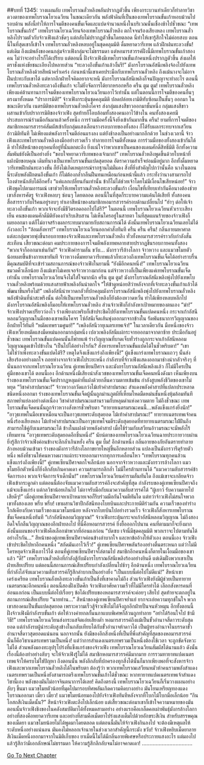 ##บทที่ 1345: วางแผนลับ
เทพโบราณลั่วหลิงพลันปรากฏตัวขึ้น เพียงกระบวนท่าเดียวก็ทำลายวิชาดวงตาของเทพโบราณโยวเฉวียน
ในขณะเดียวกัน พลังฟ้าดินที่เป็นของเทพโบราณขั้นเก้าหอบม้วนไปรอบด้าน
พลังนี้ทำให้การโจมตีของคนขั้นเจ็ดและแปดจำนวนหนึ่งในบริเวณนั้นเชื่องช้าไปชั่วขณะ
“เทพโบราณขั้นเก้า!”
เทพโบราณโยวเฉวียนจ้องเทพโบราณลั่วหลิง ตกใจจนร้องเสียงหลง
เทพโบราณลั่วหลิงไปรวมตัวกับจ้าวเฟิงแล้วชัดๆ แต่กลับไม่ปรากฏตัวขึ้นโดยตลอด นี่ทำให้เขารู้สึกใจไม่ค่อยสงบ
ตอนนี้ในที่สุดเขาก็เข้าใจ เทพโบราณลั่วหลิงหลบอยู่ในชุดคลุมมิติ ดื่มหยาดวารีเทพ แล้วฝึกฝนทะลวงขั้น!
แต่เดิม ถึงแม้พลังของคนกลุ่มจ้าวเฟิงกลุ่มจะไม่ธรรมดา แต่หอมารสวรรค์ฝั่งนี้มีเทพโบราณขั้นเก้าสองคน ไม่ว่าจะอย่างไรก็ได้เปรียบ
แต่ตอนนี้ ฝั่งจ้าวเฟิงมีเทพโบราณขั้นเก้าคนหนึ่งปรากฏตัวขึ้น ส่งผลให้ตราชั่งแห่งชัยชนะเอียงไปหลายส่วน
“ทะลวงถึงขั้นเก้าแล้วงั้นรึ!”
มังกรโบราณอัสนีเพลิงจ้องไปยังเทพโบราณลั่วหลิงด้วยสีหน้าคร่ำเคร่ง
ก่อนหน้านี้เขาเคยประมือกับเทพโบราณลั่วหลิง ถึงแม้นางจะไม่อาจฝืนปะทะกับเขาได้ แต่หากอีกฝ่ายใจคิดอยากจะหนี มังกรโบราณอัสนีเพลิงก็จนปัญญาจะทำอะไร
ตอนนี้เทพโบราณลั่วหลิงทะลวงถึงขั้นเก้า จะไม่ยิ่งจัดการได้ยากหรอกหรือ
ครืน ตูม ตูม!
เทพโบราณลั่วหลิงเพียงแค่ต้านทานการโจมตีของเทพโบราณโยวเฉวียนเอาไว้เท่านั้น แต่ในตอนนี้การโจมตีของคนอื่นๆ ตรงมาทั้งหมด
“ปราการมิติ!”
จ้าวเฟิงกระตุ้นชุดคลุมมิติ ปลดปล่อยเงามิติทับซ้อนเป็นชั้นๆ ออกมา
ในขณะเดียวกัน เนตรมิติของเทพโบราณลั่วหลิงโคจร ส่งกลุ่มแสงสีขาวออกมาชั้นหนึ่ง
กลุ่มแสงสีขาวผสานเข้ากับปราการมิติของจ้าวเฟิง สุดท้ายก็โอบล้อมทั้งสองคนเอาไว้ข้างใน
คนทั้งสองเคยมีประสบการณ์ร่วมมือกันมาแล้วครั้งหนึ่ง การร่วมมือครั้งนี้จึงยิ่งเข้ากันมากขึ้น
ครืน!
ยามที่การโจมตีของสมาชิกหอมารสวรรค์สัมผัสเข้ากับกลุ่มแสงเลือนรางรอบกายของทั้งสอง ก็ได้รับผลกระทบจากเสวียนอ้าวมิติทันที
ไม่เพียงแต่พลังการโจมตีอ่อนแรงลง แต่ยังช้าลงเป็นอย่างมากอีกด้วย
ในช่วงเวลานี้ จ้าวเฟิงและเทพโบราณลั่วหลิงลงมืออย่างรวดเร็ว ทำลายการโจมตีทั้งหมด
การร่วมมือของทั้งสองเข้ากันได้ดี ทำให้สีหน้าของทุกคนที่อยู่ที่นั่นตกตะลึง ยิ่งแน่ใจว่าพวกเขาเป็นคนของแดนศักดิ์สิทธิ์มิติ อีกทั้งความสัมพันธ์ยังดีเป็นอย่างยิ่ง
“ขอบใจหยาดวารีเทพของเจ้ามาก!”
เทพโบราณลั่วหลิงพูดขึ้นด้วยใบหน้าที่แฝงนัยขอบคุณ
เดิมทีนางเป็นเทพโบราณขั้นแปดสุดยอด อัตราความสำเร็จย่อมมีอยู่มาก อีกทั้งดื่มหยาดวารีเทพฝึกฝนทะลวงขั้น ก็ยังไม่เกิดเหตุการณ์รากฐานไม่มั่นคง
สิ่งที่ยิ่งสำคัญไปกว่านั้นคือ นางในตอนนี้ระดับพลังฝึกตนถึงขั้นเก้า ก็ไม่ต้องกล้ำกลืนฝืนทนเหมือนก่อนหน้านี้แล้ว กระทั่งว่านางสามารถไปโถงตำหนักลับได้อีกครั้ง
“แค่แลกเปลี่ยนกันเท่านั้น ข้าก็ไม่ได้ช่วยเจ้าโดยไม่มีเงื่อนไขเสียหน่อย!”
จ้าวเฟิงพูดไปตามอารมณ์
เขาช่วยให้เทพโบราณลั่วหลิงทะลวงขั้นเก้า เงื่อนไขที่เทียบเท่ากันคือนางต้องช่วยเขาสังหารศัตรู
จ้าวเฟิงหลบๆ ซ่อนๆ โดยตลอด ตอนนี้ในที่สุดก็ระบายความแค้นได้เสียที
ทั้งสองคนสื่อสารราวกับไร้คนอยู่รอบๆ ทำเอาสีหน้าของสมาชิกหอมารสวรรค์รอบด้านเปลี่ยนไป
“ฮ่าๆ ต่อให้เจ้าทะลวงถึงขั้นเก้า พวกเจ้าจะยังมีชีวิตรอดออกไปได้รึ?”
ในตอนนี้ เทพโบราณโยวเฉวียนหัวเราะเสียงเย็น
คนของแดนศักดิ์มิติยังคงกำเริบเสิบสาน ไม่เห็นใครอยู่ในสายตา
ในที่สุดแผนร้ายของจ้าวเฟิงก็เผยออกมา แต่ก็ไม่อาจสร้างผลกระทบมากมายกับสถานการณ์ได้ ดังนั้นเทพโบราณโยวเฉวียนเลยไม่ได้กังวลอะไร
“ล้อมสังหาร!”
เทพโบราณโยวเฉวียนออกคำสั่งทันที
ครืน ครืน ครืน!
กลิ่นอายมหาศาลแต่ละกลุ่มพวยพุ่งขึ้นรอบกายของจ้าวเฟิงและเทพโบราณลั่วหลิง ทั่วทั้งหอมารสวรรค์ราวกับกำลังสั่นสะเทือน
เสี้ยวขณะต่อมา คมประกายของการโจมตีพลังเทพหลายสายปรากฏขึ้นรอบกายคนทั้งสอง
“พวกเจ้าก็ออกมาเช่นกัน!”
จ้าวเฟิงคำรามลั่น
ขวับ…
มังกรวารีล้างโลกา จ้าวหวาง และแมวขโมยตัวน้อยเผยขึ้นข้างกายเขาทันที
จ้าวหวางดื่มหยาดวารีเทพแล้วก็ทะลวงถึงเทพโบราณขั้นเจ็ดได้อย่างราบรื่น มีคุณสมบัติที่จะเข้าร่วมสถานการณ์ของจ้าวเฟิงในยามนี้
“ยังมีอีกคนหนึ่ง!”
เทพโบราณโยวเฉวียนขมวดคิ้วเล็กน้อย
ถึงแม้เขาไม่เคยเจอจ้าวหวางมาก่อน แต่จ้าวหวางก็เป็นเพียงแค่เทพโบราณขั้นเจ็ดเท่านั้น เทพโบราณโยวเฉวียนจึงไม่ใส่ใจมากนัก
ครืน ตูม ตูม!
มังกรโบราณอัสนีเพลิงพุ่งไปยังเทพโบราณลั่วหลิงพร้อมด้วยแสงสายฟ้าเพลิงอันน่าตกใจ
“ให้ข้าดูหน่อยสิว่าหลังจากที่เจ้าทะลวงขั้นเก้าแล้วได้พัฒนาขึ้นหรือไม่!”
เพลิงอัสนีน่าหวาดกลัวที่ปกคลุมมังกรโบราณอัสนีเพลิงพุ่งไปยังเทพโบราณลั่วหลิง
พลังฟ้าดินที่น่าสะพรึงนั้น ต่อให้เป็นเทพโบราณลั่วหลิงก็ยังต้องหวาดหวั่น ทำได้เพียงหลบหลีกไป
มังกรโบราณอัสนีเพลิงก็มอบให้เทพโบราณลั่วหลิง ส่วนจ้าวเฟิงก็กำลังหาเป้าหมายของตนเอง
“ฆ่า!”
จ้าวเฟิงปราดเปรียวว่องไว ร่างเพียงกะพริบก็เข้าประชิดไปยังเทพโบราณขั้นแปดคนหนึ่ง
กระจกเก้าอัสนีหลอมวิญญาณในมือของเขาพลันโคจร โซ่อัสนีเจ็ดเส้นพุ่งออกมาจากข้างใน รัดพันธนาการวิญญาณของอีกฝ่ายไว้ทันที
“หมัดเทพรวมศูนย์!”
“เพลิงอัสนีวายุเนตรเทพเจ้า!”
ในเวลาเดียวกัน มือหนึ่งของจ้าวเฟิงเหวี่ยงหมัดแสงมืดหม่นออกมากลุ่มหนึ่ง เปลวเพลิงอัสนีแผ่กระจายออกมาจากตาซ้าย
ประมือกันอยู่ชั่วขณะ เทพโบราณขั้นแปดคนนั้นก็พ่ายแพ้ ร่างวิญญาณที่บาดเจ็บทั่วร่างถูกกระจกเก้าอัสนีหลอมวิญญาณดูดเข้าไปข้างใน
“เป็นไปได้อย่างไรกัน? สังหารเทพโบราณขั้นแปดได้ในชั่วพริบตา!”
“เขาไม่ใช่ว่าเพิ่งทะลวงขั้นแปดได้รึ? เหตุใดจึงแข็งแกร่งถึงเพียงนี้!”
ผู้แข็งแกร่งเทพโบราณแถวๆ นั้นส่งเสียงร้องอย่างตกใจ ถอยห่างจากจ้าวเฟิงไประยะหนึ่ง
กำลังรบที่จ้าวเฟิงแสดงออกมาช่างน่ากลัวจริงๆ ที่นั่นนอกจากเทพโบราณโยวเฉวียน คู่เทพเซียนปีศาจ และมังกรโบราณอัสนีเพลิงแล้ว ก็ไม่มีใครเป็นคู่มือของเขาได้
ตอนนี้เอง อีกด้านหนึ่งมีเสียงน่าสังเวชของเทพโบราณขั้นเจ็ดคนหนึ่งดังมา
เห็นเพียงบนร่างของเทพโบราณขั้นเจ็ดปรากฏหลุมดำที่แฝงด้วยกลิ่นความตายเข้มข้น กำลังสูบพลังชีวิตของเขาไม่หยุด
“วิชาคำสาปมรณะ!”
จ้าวหวางกวัดแกว่งไม้เท้าคำสาปมรณะ สำแดงพลังคำสาปที่แปลกประหลาดชนิดหนึ่งออกมา
ร่างของเทพโบราณขั้นเจ็ดผู้นั้นถูกม่านภูตผีที่เหี้ยมโหดมืดหม่นชั้นหนึ่งหุ้มล้อมทันที สภาพย่ำแย่ลงอย่างต่อเนื่อง
วิชาคำสาปมรณะผสานรวมกับหลุมดำแห่งความตาย ไม่ถึงชั่วขณะ เทพโบราณขั้นเจ็ดคนนั้นถูกจ้าวหวางสังหารชั่วพริบตา
“ทายาทเนตรมรณะคนนี้…พลังแข็งแกร่งยิ่งนัก!”
“อาวุธเทพในมือเขาเหมือนจะเป็นอาวุธเทพระดับสุดยอด ไม้เท้าคำสาปมรณะ!”
ทายาทเนตรเทพเจ้าคนหนึ่งร้องเสียงหลง
ไม้เท้าคำสาปมรณะเป็นอาวุธเทพโจมตีระดับสุดยอดที่ทายาทเนตรมรณะใฝ่ฝันถึง สามารถใช้คู่กับเนตรมรณะได้ ข้างในแฝงด้วยพลังคำสาป เมื่อใช้ร่วมกับเสวียนอ้าวมรณะจะมีพลังไร้เทียมทาน
“อาวุธเทพระดับสุดยอดอีกชิ้นหนึ่ง!”
นัยน์ตาของเทพโบราณโยวเฉวียนฉายประกายวาบผ่าน ยิ่งรู้สึกว่าจ้าวเฟิงค่อนข้างจะลึกล้ำเกินหยั่ง
ครืน ตูม บึ้ม!
อีกด้านหนึ่ง กลิ่นอายของภัยอันตรายทำลายล้างหอบม้วนเข้ามา
ร่างของมังกรวารีล้างโลกาขยายใหญ่ขึ้นอีกหลายส่วน แปลงเป็นมังกรวารีดุร้ายตัวหนึ่ง พลังที่ชวนให้คนหวาดผวาแผ่กระจายออกมาจากทุกการเคลื่อนไหว
“เทพโบราณทุกคนล้วนแข็งแกร่งถึงเพียงนี้!”
คู่เทพเซียนปีศาจตกใจเล็กน้อย
นอกจากจ้าวหวางและมังกรวารล้างโลกา แมวขโมยอีกตัวหนึ่งก็ยิ่งลึกลับเกินคาดเดา ความสามารถลึกล้ำ ไม่มีใครต้านทานได้
“แมวความลับสวรรค์ข้าจัดการเอง พวกเจ้าจัดการเจ้าเด็กนั่น!”
เทพโบราณโยวเฉวียนคำรามลั่นทันใด
ถึงแม้เขาจะเกลียดจ้าวเฟิงเข้ากระดูกดำ แต่ตอนนี้ต้องจับแมวความลับสวรรค์ถึงจะสำคัญที่สุด
กำลังรบของคู่เทพเซียนปีศาจถึงแม้จะแข็งแกร่ง แต่กลวิชาน้อยเกินไป ไม่อาจรับมือกับแมวความลับสวรรค์ได้
“ผู้เยาว์ รับความตายไปเสียดีๆ!”
เมื่อคู่เทพเซียนปีศาจหาเป้าหมายเจอก็รีบร่วมมือกันโจมตีทันใด
แต่ทว่าจ้าวเฟิงไม่สนใจพวกเขาทั้งสองเลย
พรึ่บ พรึ่บ!
เขาผสานวิชาปีกอัสนีทองโบยบินและประกายมิติร่วมกัน ความเร็วของท่าร่างใกล้เคียงกับความเร็วของแมวขโมยน้อย
หลังจากโบยบินไปอย่างรวดเร็ว จ้าวเฟิงก็สังหารเทพโบราณขั้นเจ็ดคนหนึ่งทันที
“เก้าอัสนีหลอมวิญญาณ!”
จ้าวเฟิงกระตุ้นกระจกเก้าอัสนีหลอมวิญญาณ ไม่ถึงสองอึดใจก็กลืนวิญญาณของอีกฝ่ายลงไป
ที่นี่คือหอมารสวรรค์ ยิ่งยื้อออกไปนาน คนที่ตามมาก็จะยิ่งมาก
ดังนั้นแผนของจ้าวเฟิงคือเลือกฆ่าพวกที่อ่อนแอก่อน
“บัดซบ เจ้านี่มีชุดคลุมมิติ พวกเราจะไปตามทันได้อย่างไรกัน…”
สีหน้าของคู่เทพเซียนปีศาจค่อนข้างลำบากใจ และหาข้ออ้างให้ตัวเอง
ตอนนี้เอง จ้าวเฟิงเข้าประชิดไปหาอีกคนหนึ่ง
“สกัดมันเอาไว้เร็ว!”
คู่เทพเซียนปีศาจพลันร้องอย่างตื่นตระหนก
แต่ว่าไม่มีใครหยุดจ้าวเฟิงเอาไว้ได้
ตอนที่คู่เทพเซียนปีศาจไล่ตามไป สมาชิกอีกคนหนึ่งก็ตายในเงื้อมมือของเขาแล้ว
“ดี!”
เทพโบราณลั่วหลิงที่กำลังสู้กับมังกรโบราณอัสนีเพลิงร้องอย่างยินดี
แต่เดิมฝั่งพวกเขาเป็นฝ่ายเสียเปรียบ แต่ตอนนี้สถานการณ์เสียเปรียบกำลังเปลี่ยนไปช้าๆ
อีกด้านหนึ่ง เทพโบราณโยวเฉวียนที่กำลังไล่จับแมวความลับสวรรค์ก็รู้สึกลำบากเป็นอย่างยิ่ง
“เป็นแบบนี้ต่อไปไม่ดีแน่!”
สีหน้าเขาเคร่งเครียด
เทพโบราณลั่งหลิงทะลวงขั้นเก้าเป็นสิ่งที่เขาคาดไม่ถึง ส่วนจ้าวเฟิงยังมีผู้ช่วยเป็นทายาทเนตรมรณะอีกคนหนึ่ง
ตอนนี้สองฝั่งเปิดศึก จ้าวเฟิงอาศัยความเร็วที่ไม่มีใครทำได้ เลือกสังหารคนที่อ่อนแอก่อน
เป็นแบบนี้ต่อไปเรื่อยๆ ข้อได้เปรียบของหอมารสวรรค์จะค่อยๆ เสียไป สุดท้ายจะตกอยู่ในสถานการณ์เสียเปรียบ
“นายท่าน…”
สีหน้าของคู่เทพเซียนปีศาจย่ำแย่ ยากจะเอ่ยความทุกข์ในใจ
พวกเขาสองคนเป็นขั้นแปดสุดยอด เพราะความเร็วสู้จ้าวเฟิงไม่ได้จึงถูกอีกฝ่ายปั่นจนหัวหมุน
อีกทั้งตอนนี้ฝั่งจ้าวเฟิงมีกำลังรบขั้นเก้า ต่อให้วางค่ายกลกั้นนภาแบบพิเศษก็ล้วนถูกทำลาย
“อย่าได้ร้อนใจไป ข้ามีวิธี!”
เทพโบราณโยวเฉวียนส่งกระแสจิตเอ่ยเสียงต่ำ
หอมารสวรรค์ถึงแม้เป็นขั้วอำนาจสี่ดาวระดับสุดยอด แต่กำลังรบผู้นำระดับสูงข้างในกลับเทียบได้กับขั้วอำนาจห้าดาวได้ เป็นผู้ทรงอำนาจในบรรดาขั้วอำนาจสี่ดาวสุดยอดแน่นอน
นอกจากนั้น ยังมีของอีกสิ่งหนึ่งที่เป็นที่พึ่งสำคัญที่สุดของหอมารสวรรค์
นั่นก็คือวิชาเนตรเทพรวมเป็นหนึ่ง!
แต่ว่าการสำแดงเนตรเทพรวมเป็นหนึ่งต้องใช้เวลา จะถูกขัดจังหวะไม่ได้
ส่วนพลังมองทะลุปรุโปร่งที่แข็งแกร่งของจ้าวเฟิง เทพโบราณโยวเฉวียนสัมผัสได้นานแล้ว
ดังนั้นเรื่องนี้ต้องทำอย่างลับๆ จะให้จ้าวเฟิงรู้ไม่ได้
สมาชิกหอมารสวรรค์มีมากมาย การรวมทายาทแปดเนตรเทพเจ้าให้ครบไม่ใช่ปัญหา
ถึงตอนนั้น พลังลึกลับที่ปกครองทุกสิ่งได้นั้นก็มากเพียงพอที่จะสังหารจ้าวเฟิงและพวกเทพโบราณลั่วหลิงได้ในพริบตา
ต้องรู้ว่า พวกเทพโบราณเสวียนหมัวห้าคนรวมพลังสำแดงเนตรเทพรวมเป็นหนึ่งยังสามารถตรึงเทพโบราณขั้นเก้าได้ชั่วขณะ
หากทายาทแปดเนตรเทพเจ้าสำแดงวิชานี้เอง พลังของมันไม่อาจจินตนาการได้เลย!
คิดถึงตรงนี้ เทพโบราณโยวเฉวียนก็เริ่มวางแผนอย่างลับๆ ขึ้นมา
แมวขโมยตัวน้อยที่มุดไปมารอบทิศพลันเกิดความคิดบางอย่าง มันโยนเหรียญทองแดงโบราณออกมา
เมี้ยว เมี้ยว!
แมวขโมยน้อยมองไปยังจ้าวเฟิงทันทีหลังจากที่โบกไม้โบกมือเล็กน้อย
“กินโอสถสีเงินเม็ดนั้น?”
สีหน้าจ้าวเฟิงตะลึงไปเล็กน้อย แต่เสี้ยวขณะต่อมาเขาก็เข้าใจความหมายของมัน
ตอนนั้นจ้าวเฟิงชิงของในคลังสมบัติมาได้ทั้งหมดสามอย่าง
อย่างแรกคือเกล็ดคอเผ่าพันธุ์มังกรล้างโลกา อย่างที่สองคือหยาดวารีเทพ และอย่างที่สามคือเม็ดยาโปร่งแสงเต็มไปด้วยอักขระสีเงิน
สำหรับสรรพคุณของเม็ดยา แมวขโมยน้อยไม่ได้พูดมาโดยตลอด
แต่ตอนนี้มันให้จ้าวเฟิงกินลงไป จะต้องมีเหตุผลให้ระดับหนึ่งอย่างแน่นอน มันคงไม่หลอกเจ้านายในช่วงเวลาสำคัญนี้กระมัง
ขวับ!
จ้าวเฟิงหยิบเม็ดยาลายสีเงินเม็ดหนึ่งออกมาจากในมิติเก็บของ
ยาเม็ดนี้ไม่ได้มีกลิ่นอายพิเศษหรือประกายแสงอะไร แต่มองไปแล้วรู้สึกว่ามีเอกลักษณ์ไม่ธรรมดา ให้ความรู้สึกลึกลับจนไม่อาจคาดเดา!
……………………………


[Go To Next Chapter]( ./202.md)